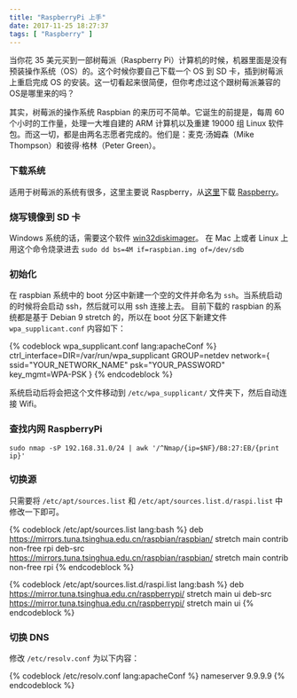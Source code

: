 ```yaml
---
title: "RaspberryPi 上手"
date: 2017-11-25 18:27:37
tags: [ "Raspberry" ]
---
```


当你花 35 美元买到一部树莓派（Raspberry Pi）计算机的时候，机器里面是没有预装操作系统（OS）的。这个时候你要自己下载一个 OS 到 SD 卡，插到树莓派上重启完成 OS 的安装。这一切看起来很简便，但你考虑过这个跟树莓派兼容的OS是哪里来的吗？

<!--more-->

其实，树莓派的操作系统 Raspbian 的来历可不简单。它诞生的前提是，每周 60 个小时的工作量，处理一大堆自建的 ARM 计算机以及重建 19000 组 Linux 软件包。而这一切，都是由两名志愿者完成的。他们是：麦克·汤姆森（Mike Thompson）和彼得·格林（Peter Green）。

### 下载系统

适用于树莓派的系统有很多，这里主要说 Raspberry，从[这里](https://www.raspberrypi.org/downloads/raspbian/)下载 [Raspberry](https://downloads.raspberrypi.org/raspbian_lite_latest)。

### 烧写镜像到 SD 卡

Windows 系统的话，需要这个软件 [win32diskimager](https://sourceforge.net/projects/win32diskimager/)。
在 Mac 上或者 Linux 上 用这个命令烧录进去 `sudo dd bs=4M if=raspbian.img of=/dev/sdb`

### 初始化

在 raspbian 系统中的 boot 分区中新建一个空的文件并命名为 `ssh`。当系统启动的时候将会启动 ssh，然后就可以用 ssh 连接上去。
目前下载的 raspbian 的系统都是基于 Debian 9 stretch 的，所以在 boot 分区下新建文件 `wpa_supplicant.conf` 内容如下：

{% codeblock wpa_supplicant.conf lang:apacheConf %}
ctrl_interface=DIR=/var/run/wpa_supplicant GROUP=netdev
network={
    ssid="YOUR_NETWORK_NAME"
    psk="YOUR_PASSWORD"
    key_mgmt=WPA-PSK
}
{% endcodeblock %}

系统启动后将会把这个文件移动到 `/etc/wpa_supplicant/` 文件夹下，然后自动连接 Wifi。

### 查找内网 RaspberryPi

`sudo nmap -sP 192.168.31.0/24 | awk '/^Nmap/{ip=$NF}/B8:27:EB/{print ip}'`

### 切换源

只需要将 `/etc/apt/sources.list` 和 `/etc/apt/sources.list.d/raspi.list` 中修改一下即可。

{% codeblock /etc/apt/sources.list lang:bash %}
deb https://mirrors.tuna.tsinghua.edu.cn/raspbian/raspbian/ stretch main contrib non-free rpi
deb-src https://mirrors.tuna.tsinghua.edu.cn/raspbian/raspbian/ stretch main contrib non-free rpi
{% endcodeblock %}

{% codeblock /etc/apt/sources.list.d/raspi.list lang:bash %}
deb https://mirror.tuna.tsinghua.edu.cn/raspberrypi/ stretch main ui
deb-src https://mirror.tuna.tsinghua.edu.cn/raspberrypi/ stretch main ui
{% endcodeblock %}

### 切换 DNS

修改 `/etc/resolv.conf` 为以下内容：

{% codeblock /etc/resolv.conf lang:apacheConf %}
nameserver 9.9.9.9
{% endcodeblock %}
